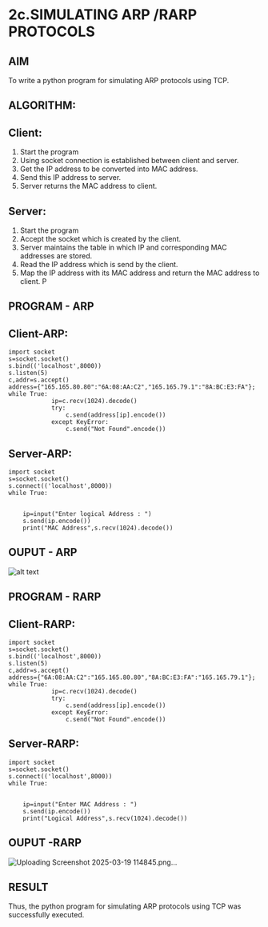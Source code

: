 # 2c.SIMULATING ARP /RARP PROTOCOLS
## AIM
To write a python program for simulating ARP protocols using TCP.
## ALGORITHM:
## Client:
1. Start the program
2. Using socket connection is established between client and server.
3. Get the IP address to be converted into MAC address.
4. Send this IP address to server.
5. Server returns the MAC address to client.
## Server:
1. Start the program
2. Accept the socket which is created by the client.
3. Server maintains the table in which IP and corresponding MAC addresses are
stored.
4. Read the IP address which is send by the client.
5. Map the IP address with its MAC address and return the MAC address to client.
P
## PROGRAM - ARP
## Client-ARP:
```
import socket 
s=socket.socket() 
s.bind(('localhost',8000)) 
s.listen(5) 
c,addr=s.accept() 
address={"165.165.80.80":"6A:08:AA:C2","165.165.79.1":"8A:BC:E3:FA"}; 
while True: 
            ip=c.recv(1024).decode() 
            try: 
                c.send(address[ip].encode()) 
            except KeyError: 
                c.send("Not Found".encode())    
```
## Server-ARP:
```
import socket 
s=socket.socket() 
s.connect(('localhost',8000)) 
while True: 
 

    ip=input("Enter logical Address : ") 
    s.send(ip.encode()) 
    print("MAC Address",s.recv(1024).decode())
```
## OUPUT - ARP
![alt text](.png>)

## PROGRAM - RARP
## Client-RARP:
```
import socket 
s=socket.socket() 
s.bind(('localhost',8000)) 
s.listen(5) 
c,addr=s.accept() 
address={"6A:08:AA:C2":"165.165.80.80","8A:BC:E3:FA":"165.165.79.1"}; 
while True: 
            ip=c.recv(1024).decode() 
            try: 
                c.send(address[ip].encode()) 
            except KeyError: 
                c.send("Not Found".encode())    
```
## Server-RARP:
```
import socket 
s=socket.socket() 
s.connect(('localhost',8000)) 
while True: 
 

    ip=input("Enter MAC Address : ") 
    s.send(ip.encode()) 
    print("Logical Address",s.recv(1024).decode())
```
## OUPUT -RARP
![Uploading Screenshot 2025-03-19 114845.png…]()

## RESULT
Thus, the python program for simulating ARP protocols using TCP was successfully 
executed.
